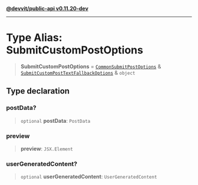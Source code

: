 [**@devvit/public-api v0.11.20-dev**](../../README.md)

---

# Type Alias: SubmitCustomPostOptions

> **SubmitCustomPostOptions** = [`CommonSubmitPostOptions`](CommonSubmitPostOptions.md) & [`SubmitCustomPostTextFallbackOptions`](SubmitCustomPostTextFallbackOptions.md) & `object`

## Type declaration

### postData?

> `optional` **postData**: `PostData`

### preview

> **preview**: `JSX.Element`

### userGeneratedContent?

> `optional` **userGeneratedContent**: `UserGeneratedContent`
